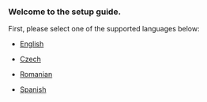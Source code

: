  ### Welcome to the setup guide.

 First, please select one of the supported languages below:

 - [English](en/readme.md)

 - [Czech](czch/readme.md)

 - [Romanian](ro/readme.md)

 - [Spanish](spa/readme.md)
